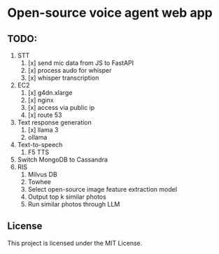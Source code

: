 # Open-source voice agent web app 

## TODO:
1. STT
    1. [x] send mic data from JS to FastAPI
    2. [x] process audo for whisper 
    3. [x] whisper transcription 
2. EC2
    1. [x] g4dn.xlarge
    2. [x] nginx
    3. [x] access via public ip
    4. [x] route 53
3. Text response generation
    1. [x] llama 3
    2. ollama
4. Text-to-speech
    1. F5 TTS
5. Switch MongoDB to Cassandra
6. RIS
    1. Milvus DB
    2. Towhee
    3. Select open-source image feature extraction model
    5. Output top k similar photos
    6. Run similar photos through LLM

## License
This project is licensed under the MIT License.

